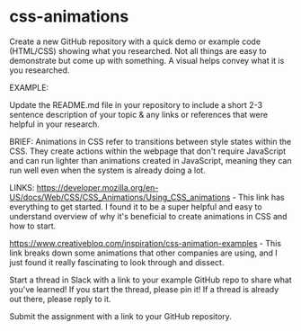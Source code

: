 # css-animations


Create a new GitHub repository with a quick demo or example code (HTML/CSS) showing what you researched.
Not all things are easy to demonstrate but come up with something. A visual helps convey what it is you researched.

EXAMPLE:


Update the README.md file in your repository to include a short 2-3 sentence description of your topic & any links or references that were helpful in your research.

BRIEF:
Animations in CSS refer to transitions between style states within the CSS. They create actions within the webpage that don't require JavaScript and can run lighter than animations created in JavaScript, meaning they can run well even when the system is already doing a lot.

LINKS:
https://developer.mozilla.org/en-US/docs/Web/CSS/CSS_Animations/Using_CSS_animations - This link has everything to get started. I found it to be a super helpful and easy to understand overview of why it's beneficial to create animations in CSS and how to start.

https://www.creativebloq.com/inspiration/css-animation-examples - This link breaks down some animations that other companies are using, and I just found it really fascinating to look through and dissect.


Start a thread in Slack with a link to your example GitHub repo to share what you've learned!
If you start the thread, please pin it! If a thread is already out there, please reply to it.

Submit the assignment with a link to your GitHub repository.